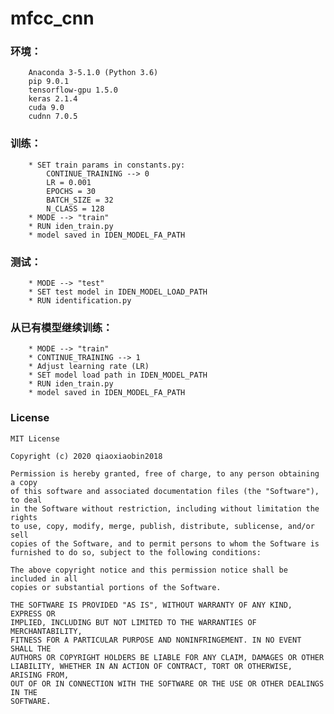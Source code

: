 mfcc_cnn
=====

### 环境：
		Anaconda 3-5.1.0 (Python 3.6)
		pip 9.0.1
		tensorflow-gpu 1.5.0
		keras 2.1.4
		cuda 9.0
		cudnn 7.0.5

### 训练：
		* SET train params in constants.py:
			CONTINUE_TRAINING --> 0
			LR = 0.001
			EPOCHS = 30
			BATCH_SIZE = 32
			N_CLASS = 128
		* MODE --> "train"
		* RUN iden_train.py
		* model saved in IDEN_MODEL_FA_PATH

### 测试：
		* MODE --> "test"
		* SET test model in IDEN_MODEL_LOAD_PATH
		* RUN identification.py

### 从已有模型继续训练：
		* MODE --> "train"
		* CONTINUE_TRAINING --> 1
		* Adjust learning rate (LR)
		* SET model load path in IDEN_MODEL_PATH
		* RUN iden_train.py
		* model saved in IDEN_MODEL_FA_PATH

### License
	MIT License

	Copyright (c) 2020 qiaoxiaobin2018

	Permission is hereby granted, free of charge, to any person obtaining a copy
	of this software and associated documentation files (the "Software"), to deal
	in the Software without restriction, including without limitation the rights
	to use, copy, modify, merge, publish, distribute, sublicense, and/or sell
	copies of the Software, and to permit persons to whom the Software is
	furnished to do so, subject to the following conditions:

	The above copyright notice and this permission notice shall be included in all
	copies or substantial portions of the Software.

	THE SOFTWARE IS PROVIDED "AS IS", WITHOUT WARRANTY OF ANY KIND, EXPRESS OR
	IMPLIED, INCLUDING BUT NOT LIMITED TO THE WARRANTIES OF MERCHANTABILITY,
	FITNESS FOR A PARTICULAR PURPOSE AND NONINFRINGEMENT. IN NO EVENT SHALL THE
	AUTHORS OR COPYRIGHT HOLDERS BE LIABLE FOR ANY CLAIM, DAMAGES OR OTHER
	LIABILITY, WHETHER IN AN ACTION OF CONTRACT, TORT OR OTHERWISE, ARISING FROM,
	OUT OF OR IN CONNECTION WITH THE SOFTWARE OR THE USE OR OTHER DEALINGS IN THE
	SOFTWARE.

